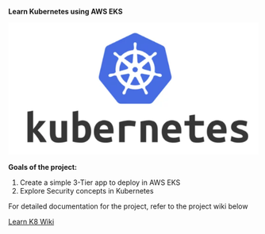 **Learn Kubernetes using AWS EKS**

![Kunernetes](https://github.com/anonranger/learn-k8/blob/main/k8.png)

**Goals of the project:**

1. Create a simple 3-Tier app to deploy in AWS EKS
2. Explore Security concepts in Kubernetes

For detailed documentation for the project, refer to the project wiki below

[Learn K8 Wiki](https://github.com/anonranger/learn-k8/wiki)
